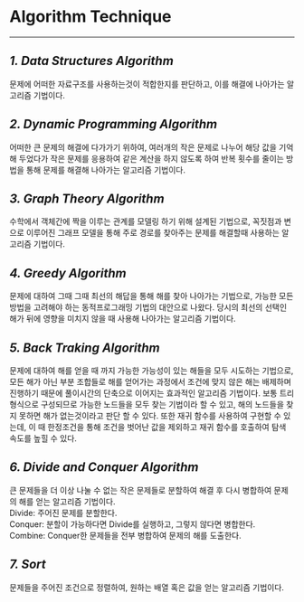 # Algorithm Technique
---
## **_1. Data Structures Algorithm_**
문제에 어떠한 자료구조를 사용하는것이 적합한지를 판단하고, 이를 해결에 나아가는 알고리즘 기법이다.
## **_2. Dynamic Programming Algorithm_**
어떠한 큰 문제의 해결에 다가가기 위하여, 여러개의 작은 문제로 나누어 해당 값을 기억해 두었다가 작은 문제를 응용하여 같은 계산을 하지 않도록 하여 반복 횟수를 줄이는 방법을 통해 문제를 해결해 나아가는 알고리즘 기법이다.
## **_3. Graph Theory Algorithm_**
수학에서 객체간에 짝을 이루는 관계를 모델링 하기 위해 설계된 기법으로, 꼭짓점과 변으로 이루어진 그래프 모델을 통해 주로 경로를 찾아주는 문제를 해결할때 사용하는 알고리즘 기법이다.
## **_4. Greedy Algorithm_**
문제에 대하여 그때 그때 최선의 해답을 통해 해를 찾아 나아가는 기법으로, 가능한 모든 방법을 고려해야 하는 동적프로그래밍 기법의 대안으로 나왔다.
당시의 최선의 선택인 해가 뒤에 영향을 미치지 않을 때 사용해 나아가는 알고리즘 기법이다.
## **_5. Back Traking Algorithm_**
문제에 대하여 해를 얻을 때 까지 가능한 가능성이 있는 해들을 모두 시도하는 기법으로, 모든 해가 아닌 부분 조합들로 해를 얻어가는 과정에서 조건에 맞지 않은 해는 배제하며 진행하기 때문에 풀이시간의 단축으로 이어지는 효과적인 알고리즘 기법이다.
보통 트리형식으로 구성되므로 가능한 노드들을 모두 찾는 기법이라 할 수 있고, 해의 노드들을 찾지 못하면 해가 없는것이라고 판단 할 수 있다.
또한 재귀 함수를 사용하여 구현할 수 있는데, 이 때 한정조건을 통해 조건을 벗어난 값을 제외하고 재귀 함수를 호출하여 탐색 속도를 높힐 수 있다.
## **_6. Divide and Conquer Algorithm_**
큰 문제들을 더 이상 나눌 수 없는 작은 문제들로 분할하여 해결 후 다시 병합하여 문제의 해를 얻는 알고리즘 기법이다.<br>
Divide: 주어진 문제를 분할한다.<br>
Conquer: 분할이 가능하다면 Divide를 실행하고, 그렇지 않다면 병합한다.<br>
Combine: Conquer한 문제들을 전부 병합하여 문제의 해를 도출한다.
## **_7. Sort_**
문제들을 주어진 조건으로 정렬하여, 원하는 배열 혹은 값을 얻는 알고리즘 기법이다.

